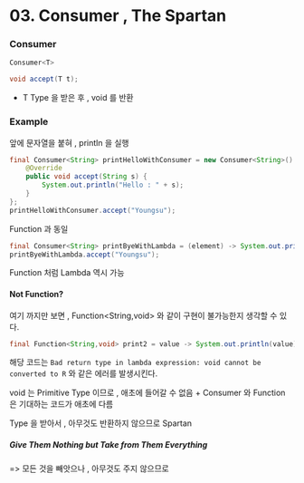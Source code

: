 # 03. Consumer , The Spartan

### Consumer

```java
Consumer<T>
```

```java
void accept(T t);
```

- T Type 을 받은 후 , void 를 반환

### Example

앞에 문자열을 붙혀 , println 을 실행

```java
final Consumer<String> printHelloWithConsumer = new Consumer<String>() {  
    @Override  
    public void accept(String s) {  
        System.out.println("Hello : " + s);  
    }  
};  
printHelloWithConsumer.accept("Youngsu");
```

Function 과 동일

```java
final Consumer<String> printByeWithLambda = (element) -> System.out.println("Bye : "+element);  
printByeWithLambda.accept("Youngsu");
```

Function 처럼 Lambda 역시 가능

#### Not Function?

여기 까지만 보면 , Function<String,void> 와 같이 구현이 불가능한지 생각할 수 있다.
```java
final Function<String,void> print2 = value -> System.out.println(value);
```

해당 코드는
`Bad return type in lambda expression: void cannot be converted to R`
와 같은 에러를 발생시킨다.

void 는 Primitive Type 이므로 , 애초에 들어갈 수 없음 +
Consumer 와 Function 은 기대하는 코드가 애초에 다름


Type 을 받아서 , 아무것도 반환하지 않으므로 Spartan

##### Give Them Nothing but Take from Them Everything
=> 모든 것을 빼앗으나 , 아무것도 주지 않으므로
